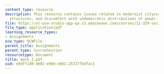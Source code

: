 ```yaml
---
content_type: resource
description: This resource contains issues related to modernist cityscapes, social
  structures, and discomfort with undemocratic distributions of power.
file: https://ol-ocw-studio-app-qa.s3.amazonaws.com/courses/11-329-social-theory-and-the-city-fall-2005/e9dff1d04602e984e86125727fbdfac1_mack_2.pdf
file_type: application/pdf
learning_resource_types:
- Assignments
ocw_type: OCWFile
parent_title: Assignments
parent_type: CourseSection
resourcetype: Document
title: mack_2.pdf
uid: e9dff1d0-4602-e984-e861-25727fbdfac1
---
```

